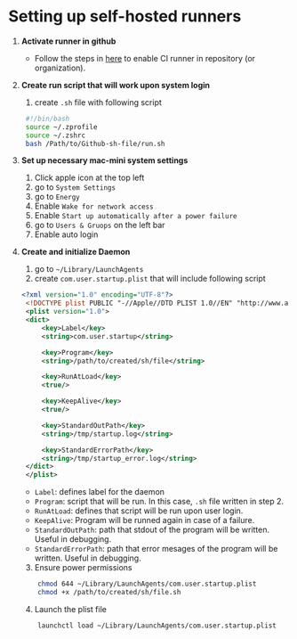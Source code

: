 # Setting up self-hosted runners

1. **Activate runner in github**
   - Follow the steps in [here](https://docs.github.com/en/actions/hosting-your-own-runners/managing-self-hosted-runners/adding-self-hosted-runners) to enable CI runner in repository (or organization).
  
2. **Create run script that will work upon system login**
   1. create `.sh` file with following script
   ```bash
    #!/bin/bash
    source ~/.zprofile
    source ~/.zshrc
    bash /Path/to/Github-sh-file/run.sh
   ```

3. **Set up necessary mac-mini system settings**
   1. Click apple icon at the top left
   2. go to `System Settings`
   3. go to `Energy`
   4. Enable `Wake for network access`
   5. Enable `Start up automatically after a power failure`
   6. go to `Users & Gruops` on the left bar
   7. Enable auto login
   
4. **Create and initialize Daemon**
   1. go to `~/Library/LaunchAgents`
   2. create `com.user.startup.plist` that will include following script
   ```xml
   <?xml version="1.0" encoding="UTF-8"?>
    <!DOCTYPE plist PUBLIC "-//Apple//DTD PLIST 1.0//EN" "http://www.apple.com/DTDs/PropertyList-1.0.dtd">
    <plist version="1.0">
    <dict>
        <key>Label</key>
        <string>com.user.startup</string>

        <key>Program</key>
        <string>/path/to/created/sh/file</string>

        <key>RunAtLoad</key>
        <true/>

        <key>KeepAlive</key>
        <true/>

        <key>StandardOutPath</key>
        <string>/tmp/startup.log</string>

        <key>StandardErrorPath</key>
        <string>/tmp/startup_error.log</string>
    </dict>
    </plist>
    ```

    - `Label`: defines label for the daemon
    - `Program`: script that will be run. In this case, `.sh` file written in step 2.
    - `RunAtLoad`: defines that script will be run upon user login.
    - `KeepAlive`: Program will be runned again in case of a failure.
    - `StandardOutPath`: path that stdout of the program will be written. Useful in debugging.
    - `StandardErrorPath`: path that error mesages of the program will be written. Useful in debugging.
  
   3. Ensure power permissions

    ```sh
        chmod 644 ~/Library/LaunchAgents/com.user.startup.plist
        chmod +x /path/to/created/sh/file.sh
    ```
   4. Launch the plist file

    ```bash
        launchctl load ~/Library/LaunchAgents/com.user.startup.plist
    ```


